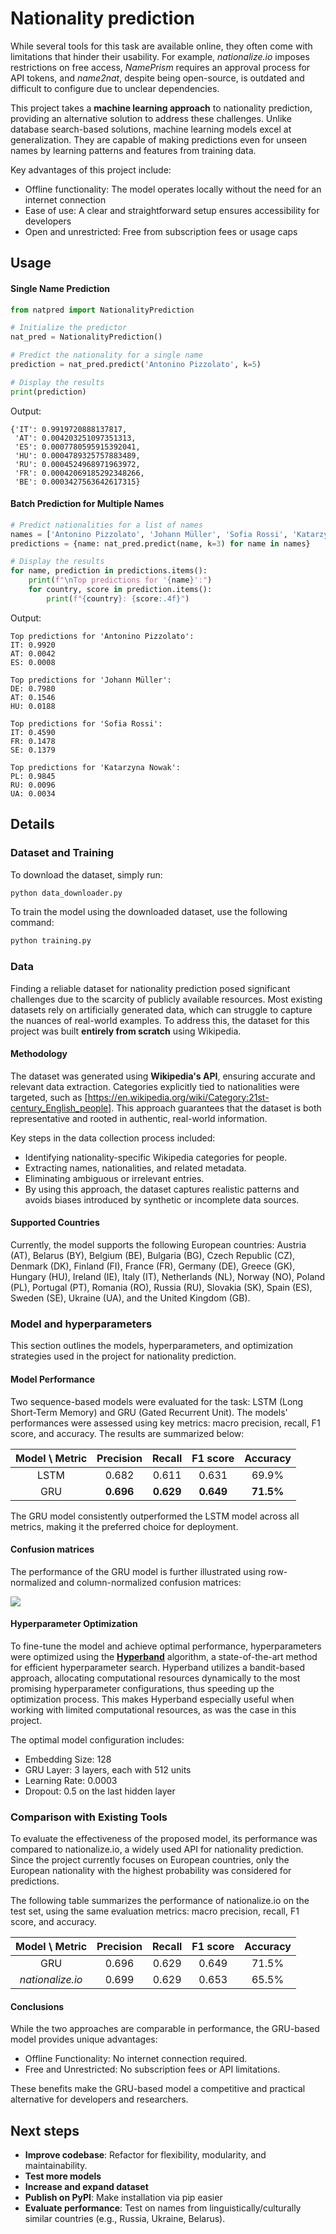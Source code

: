 # Nationality prediction

While several tools for this task are available online, they often come with limitations that hinder their usability. For example, *nationalize.io* imposes restrictions on free access, *NamePrism* requires an approval process for API tokens, and *name2nat*, despite being open-source, is outdated and difficult to configure due to unclear dependencies.

This project takes a **machine learning approach** to nationality prediction, providing an alternative solution to address these challenges. Unlike database search-based solutions, machine learning models excel at generalization. They are capable of making predictions even for unseen names by learning patterns and features from training data.

Key advantages of this project include:
* Offline functionality: The model operates locally without the need for an internet connection
* Ease of use: A clear and straightforward setup ensures accessibility for developers
* Open and unrestricted: Free from subscription fees or usage caps

## Usage

#### Single Name Prediction

```python
from natpred import NationalityPrediction

# Initialize the predictor
nat_pred = NationalityPrediction()

# Predict the nationality for a single name
prediction = nat_pred.predict('Antonino Pizzolato', k=5)

# Display the results
print(prediction)
```

Output:
```
{'IT': 0.9919720888137817,
 'AT': 0.004203251097351313,
 'ES': 0.0007780595915392041,
 'HU': 0.0004789325757883489,
 'RU': 0.0004524968971963972,
 'FR': 0.00042069185292348266,
 'BE': 0.0003427563642617315}
```

#### Batch Prediction for Multiple Names
```python
# Predict nationalities for a list of names
names = ['Antonino Pizzolato', 'Johann Müller', 'Sofia Rossi', 'Katarzyna Nowak']
predictions = {name: nat_pred.predict(name, k=3) for name in names}

# Display the results
for name, prediction in predictions.items():
    print(f"\nTop predictions for '{name}':")
    for country, score in prediction.items():
        print(f"{country}: {score:.4f}")
```

Output:
```
Top predictions for 'Antonino Pizzolato':
IT: 0.9920
AT: 0.0042
ES: 0.0008

Top predictions for 'Johann Müller':
DE: 0.7980
AT: 0.1546
HU: 0.0188

Top predictions for 'Sofia Rossi':
IT: 0.4590
FR: 0.1478
SE: 0.1379

Top predictions for 'Katarzyna Nowak':
PL: 0.9845
RU: 0.0096
UA: 0.0034
```

## Details

### Dataset and Training
To download the dataset, simply run:
```bash
python data_downloader.py  
```

To train the model using the downloaded dataset, use the following command:
```bash
python training.py 
```

### Data

Finding a reliable dataset for nationality prediction posed significant challenges due to the scarcity of publicly available resources. Most existing datasets rely on artificially generated data, which can struggle to capture the nuances of real-world examples. To address this, the dataset for this project was built **entirely from scratch** using Wikipedia.

#### Methodology
The dataset was generated using **Wikipedia's API**, ensuring accurate and relevant data extraction. Categories explicitly tied to nationalities were targeted, such as [https://en.wikipedia.org/wiki/Category:21st-century_English_people]. This approach guarantees that the dataset is both representative and rooted in authentic, real-world information.

Key steps in the data collection process included:

* Identifying nationality-specific Wikipedia categories for people.
* Extracting names, nationalities, and related metadata.
* Eliminating ambiguous or irrelevant entries.
* By using this approach, the dataset captures realistic patterns and avoids biases introduced by synthetic or incomplete data sources.


#### Supported Countries

Currently, the model supports the following European countries:
Austria (AT), Belarus (BY), Belgium (BE), Bulgaria (BG), Czech Republic (CZ), Denmark (DK), Finland (FI), France (FR), Germany (DE), Greece (GK), Hungary (HU), Ireland (IE), Italy (IT), Netherlands (NL), Norway (NO), Poland (PL), Portugal (PT), Romania (RO), Russia (RU), Slovakia (SK), Spain (ES), Sweden (SE), Ukraine (UA), and the United Kingdom (GB).

### Model and hyperparameters

This section outlines the models, hyperparameters, and optimization strategies used in the project for nationality prediction.

#### Model Performance

Two sequence-based models were evaluated for the task: LSTM (Long Short-Term Memory) and GRU (Gated Recurrent Unit). The models' performances were assessed using key metrics: macro precision, recall, F1 score, and accuracy. The results are summarized below:

| Model \ Metric | Precision    | Recall    | F1 score | Accuracy |
| :---:   | :---: | :---: | :---: | :---: |
| LSTM | 0.682 | 0.611 | 0.631 | 69.9% |
| GRU | **0.696** | **0.629** | **0.649** | **71.5%** |

The GRU model consistently outperformed the LSTM model across all metrics, making it the preferred choice for deployment.


#### Confusion matrices
The performance of the GRU model is further illustrated using row-normalized and column-normalized confusion matrices:

![](confusion_matrix.png)

#### Hyperparameter Optimization

To fine-tune the model and achieve optimal performance, hyperparameters were optimized using the [**Hyperband**](https://arxiv.org/abs/1603.06560) algorithm, a state-of-the-art method for efficient hyperparameter search. Hyperband utilizes a bandit-based approach, allocating computational resources dynamically to the most promising hyperparameter configurations, thus speeding up the optimization process. This makes Hyperband especially useful when working with limited computational resources, as was the case in this project.

The optimal model configuration includes:

* Embedding Size: 128
* GRU Layer: 3 layers, each with 512 units
* Learning Rate: 0.0003
* Dropout: 0.5 on the last hidden layer


### Comparison with Existing Tools

To evaluate the effectiveness of the proposed model, its performance was compared to nationalize.io, a widely used API for nationality prediction. Since the project currently focuses on European countries, only the European nationality with the highest probability was considered for predictions.

The following table summarizes the performance of nationalize.io on the test set, using the same evaluation metrics: macro precision, recall, F1 score, and accuracy.

| Model \ Metric | Precision    | Recall    | F1 score | Accuracy |
| :---:   | :---: | :---: | :---: | :---: |
| GRU | 0.696 | 0.629 | 0.649 | 71.5% |
| *nationalize.io* | 0.699 | 0.629 | 0.653 | 65.5% |


#### Conclusions

While the two approaches are comparable in performance, the GRU-based model provides unique advantages:

* Offline Functionality: No internet connection required.
* Free and Unrestricted: No subscription fees or API limitations.

These benefits make the GRU-based model a competitive and practical alternative for developers and researchers.


## Next steps
* **Improve codebase**: Refactor for flexibility, modularity, and maintainability.
* **Test more models**
* **Increase and expand dataset**
* **Publish on PyPI**: Make installation via pip easier
* **Evaluate performance**: Test on names from linguistically/culturally similar countries (e.g., Russia, Ukraine, Belarus).
